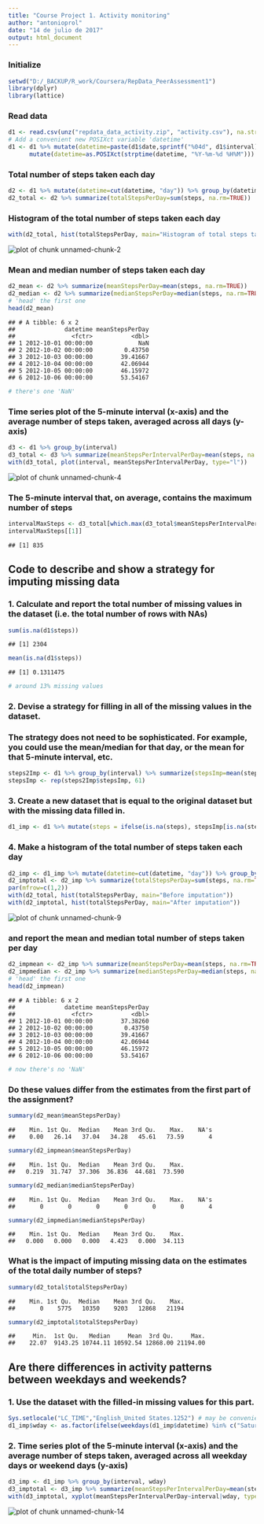 ```yaml
---
title: "Course Project 1. Activity monitoring"
author: "antonioprol"
date: "14 de julio de 2017"
output: html_document
---
```




### Initialize

```r
setwd("D:/_BACKUP/R_work/Coursera/RepData_PeerAssessment1")
library(dplyr)
library(lattice)
```

### Read data

```r
d1 <- read.csv(unz("repdata_data_activity.zip", "activity.csv"), na.strings = "NA", stringsAsFactors = FALSE)
# Add a convenient new POSIXct variable 'datetime'
d1 <- d1 %>% mutate(datetime=paste(d1$date,sprintf("%04d", d1$interval),sep=" ")) %>%
      mutate(datetime=as.POSIXct(strptime(datetime, "%Y-%m-%d %H%M")))
```

### Total number of steps taken each day

```r
d2 <- d1 %>% mutate(datetime=cut(datetime, "day")) %>% group_by(datetime)
d2_total <- d2 %>% summarize(totalStepsPerDay=sum(steps, na.rm=TRUE))
```

### Histogram of the total number of steps taken each day

```r
with(d2_total, hist(totalStepsPerDay, main="Histogram of total steps taken each day"))
```

![plot of chunk unnamed-chunk-2](figure/unnamed-chunk-2-1.png)

### Mean and median number of steps taken each day

```r
d2_mean <- d2 %>% summarize(meanStepsPerDay=mean(steps, na.rm=TRUE))
d2_median <- d2 %>% summarize(medianStepsPerDay=median(steps, na.rm=TRUE))
# 'head' the first one
head(d2_mean)
```

```
## # A tibble: 6 x 2
##              datetime meanStepsPerDay
##                <fctr>           <dbl>
## 1 2012-10-01 00:00:00             NaN
## 2 2012-10-02 00:00:00         0.43750
## 3 2012-10-03 00:00:00        39.41667
## 4 2012-10-04 00:00:00        42.06944
## 5 2012-10-05 00:00:00        46.15972
## 6 2012-10-06 00:00:00        53.54167
```

```r
# there's one 'NaN'
```

### Time series plot of the 5-minute interval (x-axis) and the average number of steps taken, averaged across all days (y-axis)

```r
d3 <- d1 %>% group_by(interval)
d3_total <- d3 %>% summarize(meanStepsPerIntervalPerDay=mean(steps, na.rm=TRUE))
with(d3_total, plot(interval, meanStepsPerIntervalPerDay, type="l"))
```

![plot of chunk unnamed-chunk-4](figure/unnamed-chunk-4-1.png)

### The 5-minute interval that, on average, contains the maximum number of steps

```r
intervalMaxSteps <- d3_total[which.max(d3_total$meanStepsPerIntervalPerDay),"interval"]
intervalMaxSteps[[1]]
```

```
## [1] 835
```

## Code to describe and show a strategy for imputing missing data
### 1. Calculate and report the total number of missing values in the dataset (i.e. the total number of rows with NAs)

```r
sum(is.na(d1$steps))
```

```
## [1] 2304
```

```r
mean(is.na(d1$steps))
```

```
## [1] 0.1311475
```

```r
# around 13% missing values
```

### 2. Devise a strategy for filling in all of the missing values in the dataset.
### The strategy does not need to be sophisticated. For example, you could use the mean/median for that day, or the mean for that 5-minute interval, etc.

```r
steps2Imp <- d1 %>% group_by(interval) %>% summarize(stepsImp=mean(steps, na.rm=TRUE))
stepsImp <- rep(steps2Imp$stepsImp, 61)
```

### 3. Create a new dataset that is equal to the original dataset but with the missing data filled in.

```r
d1_imp <- d1 %>% mutate(steps = ifelse(is.na(steps), stepsImp[is.na(steps)], steps))
```

### 4. Make a histogram of the total number of steps taken each day

```r
d2_imp <- d1_imp %>% mutate(datetime=cut(datetime, "day")) %>% group_by(datetime)
d2_imptotal <- d2_imp %>% summarize(totalStepsPerDay=sum(steps, na.rm=TRUE))
par(mfrow=c(1,2))
with(d2_total, hist(totalStepsPerDay, main="Before imputation"))
with(d2_imptotal, hist(totalStepsPerDay, main="After imputation"))
```

![plot of chunk unnamed-chunk-9](figure/unnamed-chunk-9-1.png)

### and report the mean and median total number of steps taken per day

```r
d2_impmean <- d2_imp %>% summarize(meanStepsPerDay=mean(steps, na.rm=TRUE))
d2_impmedian <- d2_imp %>% summarize(medianStepsPerDay=median(steps, na.rm=TRUE))
# 'head' the first one
head(d2_impmean)
```

```
## # A tibble: 6 x 2
##              datetime meanStepsPerDay
##                <fctr>           <dbl>
## 1 2012-10-01 00:00:00        37.38260
## 2 2012-10-02 00:00:00         0.43750
## 3 2012-10-03 00:00:00        39.41667
## 4 2012-10-04 00:00:00        42.06944
## 5 2012-10-05 00:00:00        46.15972
## 6 2012-10-06 00:00:00        53.54167
```

```r
# now there's no 'NaN'
```

### Do these values differ from the estimates from the first part of the assignment?

```r
summary(d2_mean$meanStepsPerDay)
```

```
##    Min. 1st Qu.  Median    Mean 3rd Qu.    Max.    NA's 
##    0.00   26.14   37.04   34.28   45.61   73.59       4
```

```r
summary(d2_impmean$meanStepsPerDay)
```

```
##    Min. 1st Qu.  Median    Mean 3rd Qu.    Max. 
##   0.219  31.747  37.306  36.836  44.681  73.590
```

```r
summary(d2_median$medianStepsPerDay)
```

```
##    Min. 1st Qu.  Median    Mean 3rd Qu.    Max.    NA's 
##       0       0       0       0       0       0       4
```

```r
summary(d2_impmedian$medianStepsPerDay)
```

```
##    Min. 1st Qu.  Median    Mean 3rd Qu.    Max. 
##   0.000   0.000   0.000   4.423   0.000  34.113
```

### What is the impact of imputing missing data on the estimates of the total daily number of steps?

```r
summary(d2_total$totalStepsPerDay)
```

```
##    Min. 1st Qu.  Median    Mean 3rd Qu.    Max. 
##       0    5775   10350    9203   12868   21194
```

```r
summary(d2_imptotal$totalStepsPerDay)
```

```
##     Min.  1st Qu.   Median     Mean  3rd Qu.     Max. 
##    22.07  9143.25 10744.11 10592.54 12868.00 21194.00
```

## Are there differences in activity patterns between weekdays and weekends?
### 1. Use the dataset with the filled-in missing values for this part.

```r
Sys.setlocale("LC_TIME","English_United States.1252") # may be convenient
d1_imp$wday <- as.factor(ifelse(weekdays(d1_imp$datetime) %in% c("Saturday", "Sunday"), "weekend", "weekday"))
```

### 2. Time series plot of the 5-minute interval (x-axis) and the average number of steps taken, averaged across all weekday days or weekend days (y-axis)

```r
d3_imp <- d1_imp %>% group_by(interval, wday)
d3_imptotal <- d3_imp %>% summarize(meanStepsPerIntervalPerDay=mean(steps, na.rm=TRUE))
with(d3_imptotal, xyplot(meanStepsPerIntervalPerDay~interval|wday, type="l", layout=c(1,2)))
```

![plot of chunk unnamed-chunk-14](figure/unnamed-chunk-14-1.png)

